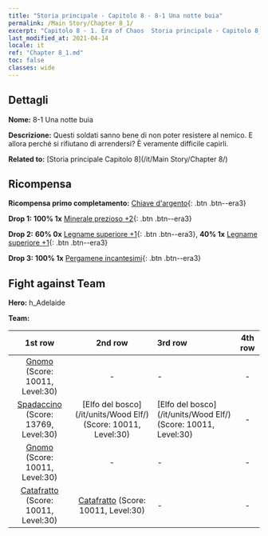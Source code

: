 ```yaml
---
title: "Storia principale - Capitolo 8 - 8-1 Una notte buia"
permalink: /Main Story/Chapter 8_1/
excerpt: "Capitolo 8 - 1. Era of Chaos  Storia principale - Capitolo 8_1. 8-1 Una notte buia"
last_modified_at: 2021-04-14
locale: it
ref: "Chapter 8_1.md"
toc: false
classes: wide
---
```


## Dettagli

 **Nome:** 8-1 Una notte buia

 **Descrizione:** Questi soldati sanno bene di non poter resistere al nemico. E allora perché si rifiutano di arrendersi? È veramente difficile capirli.

 **Related to:** [Storia principale Capitolo 8](/it/Main Story/Chapter 8/)

## Ricompensa

 **Ricompensa primo completamento:** [Chiave d'argento](/it/Items/con_693/){: .btn .btn--era3}

 **Drop 1:** **100% 1x** [Minerale prezioso +2](/it/Items/mat_26/){: .btn .btn--era3}

 **Drop 2:** **60% 0x** [Legname superiore +1](/it/Items/mat_20/){: .btn .btn--era3}, **40% 1x** [Legname superiore +1](/it/Items/mat_20/){: .btn .btn--era3}

 **Drop 3:** **100% 1x** [Pergamene incantesimi](/it/Items/con_694/){: .btn .btn--era3}


## Fight against Team
 **Hero:** h_Adelaide

 **Team:**


  | 1st row | 2nd row | 3rd row | 4th row |
  |:----:|:----:|:----|:----:|
  | [Gnomo](/it/units/Dwarf/) (Score: 10011, Level:30)  | - | - | - |
  | [Spadaccino](/it/units/Swordsman/) (Score: 13769, Level:30)  | [Elfo del bosco](/it/units/Wood Elf/) (Score: 10011, Level:30)  | [Elfo del bosco](/it/units/Wood Elf/) (Score: 10011, Level:30)  | - |
  | [Gnomo](/it/units/Dwarf/) (Score: 10011, Level:30)  | - | - | - |
  | [Catafratto](/it/units/Cavalier/) (Score: 10011, Level:30)  | [Catafratto](/it/units/Cavalier/) (Score: 10011, Level:30)  | - | - |


